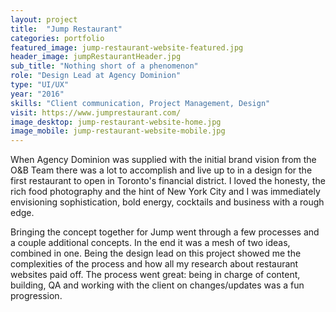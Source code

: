 ```yaml
---
layout: project
title:  "Jump Restaurant"
categories: portfolio
featured_image: jump-restaurant-website-featured.jpg
header_image: jumpRestaurantHeader.jpg
sub_title: "Nothing short of a phenomenon"
role: "Design Lead at Agency Dominion"
type: "UI/UX"
year: "2016"
skills: "Client communication, Project Management, Design"
visit: https://www.jumprestaurant.com/
image_desktop: jump-restaurant-website-home.jpg
image_mobile: jump-restaurant-website-mobile.jpg
---
```

When Agency Dominion was supplied with the initial brand vision from the O&B Team there was
a lot to accomplish and live up to in a design for the first restaurant to open
in Toronto's financial district. I loved the honesty, the rich food photography
and the hint of New York City and I was immediately envisioning sophistication, bold energy,
cocktails and business with a rough edge.

Bringing the concept together for Jump went through a few processes and a couple
additional concepts. In the end it was a mesh of two ideas, combined in one.
Being the design lead on this project showed me the complexities of the process
and how all my research about restaurant websites paid off. The process went
great: being in charge of content, building, QA and working with the client on
changes/updates was a fun progression.
